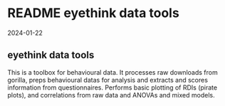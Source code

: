 README eyethink data tools
================
2024-01-22

## eyethink data tools

This is a toolbox for behavioural data. It processes raw downloads from
gorilla, preps behavioural datas for analysis and extracts and scores
information from questionnaires. Performs basic plotting of RDIs (pirate
plots), and correlations from raw data and ANOVAs and mixed models.
